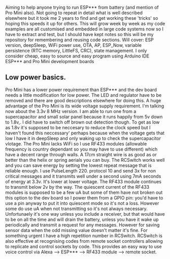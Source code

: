 Aiming to help anyone trying to run ESP*** from battery (and mention of Pro Mini also).
Not going to repeat in detail what is well described elsewhere but it took me 2 years to find and get working these 'tricks' so hoping this speeds it up for others.
This will grow week by week as my code examples are all customised and embedded in large code systems now so I have to extract and test, but I should have kept notes so this will be my repository for remembering and reusing code sections.
Will cover: ESP version, deepSleep, WiFi power use, OTA, AP, ESP_Now, variable persistence (RTC memory, LittleFS, CRC), state management. 
I only consider cheap, easy to source and easy program using Arduino IDE ESP*** and Pro Mini development boards
## Low power basics. 
Pro Mini has a lower power requirement than ESP*** and the dev board needs a little modification for low power. The LED and regulator have to be removed and there are good descriptions elsewhere for doing this. 
A huge advantage of the Pro Mini is its wide voltage supply requirement. I'm talking now about the 3.3v 8 MHz version. I am able to run one from a supercapacitor and small solar panel because it runs happily from 5v down to 1.8v,. I did have to switch off brown out detection though. To get as low as 1.8v it's supposed to be neccesary to reduce the clock speed but I haven't found this neccessary' perhaps because when the voltage gets that low I have it in deepSleep and only waking up to check the supercapacitor vlotage.
The Pro Mini lacks WiFi so I use RF433 modules (allowable frequency is country dependant so you may have to use different) which have a decent range through walls. A 17cm straight wire is as good as or better than the helix or spring aerials you can buy. The RCSwitch works well and you can save energy by setting the lowest repeat message that is reliable enough. I use PulseLength 220. protocol 10 and send 3x for non critical messages and it transmits well under a second using 7mA seconds of energy at 3.3v. It's lower at lower voltage. The RF433 module continues to transmit below 2v by the way.
The quiescent current of the RF433 modules is supposed to be a few uA but some of them have not broken out this option to the dev board so I power them from a GPIO pin: you'd have to use a pin anyway to put it into quiescent mode so it's not a loss. However some do use uA when not transmitting so it's not always necessary.
Unfortunaely it's one way unless you include a receiver, but that would have to be on all the time and will drain the battery, unless you have it wake up periodically and transmit a request for any messages. However for saving sensor data when the odd missing value doesn't matter it's fine. For something urgent I have a high repetition number in RCSwitch.
RCSwitch is also effective at recognising codes from remote socket controllers allowing to replicate and control sockets by code. This provides an easy way to use voice control via Alexa --> ESP*** --> RF433 module --> remote socket.

